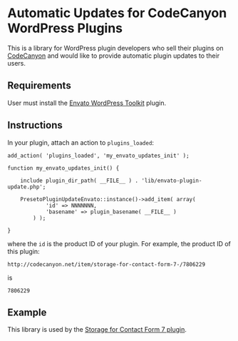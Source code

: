 # Automatic Updates for CodeCanyon WordPress Plugins

This is a library for WordPress plugin developers who sell their plugins on [CodeCanyon](http://codecanyon.net/?ref=Preseto) and would like to provide automatic plugin updates to their users.

## Requirements

User must install the [Envato WordPress Toolkit](https://github.com/envato/envato-wordpress-toolkit) plugin.

## Instructions

In your plugin, attach an action to `plugins_loaded`:

	add_action( 'plugins_loaded', 'my_envato_updates_init' );

	function my_envato_updates_init() {

		include plugin_dir_path( __FILE__ ) . 'lib/envato-plugin-update.php';

		PresetoPluginUpdateEnvato::instance()->add_item( array(
				'id' => NNNNNNN,
				'basename' => plugin_basename( __FILE__ )
			) );

	}

where the `id` is the product ID of your plugin. For example, the product ID of this plugin:
	
	http://codecanyon.net/item/storage-for-contact-form-7-/7806229 

is

	7806229

## Example

This library is used by the [Storage for Contact Form 7 plugin](http://codecanyon.net/item/storage-for-contact-form-7-/7806229?ref=Preseto).